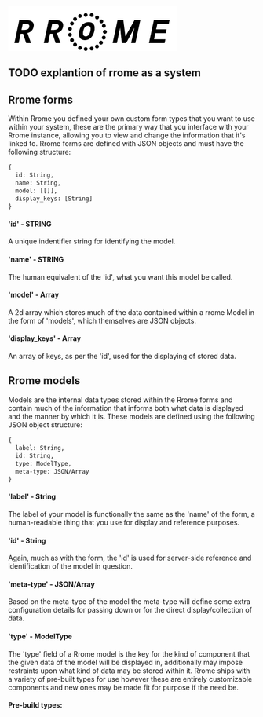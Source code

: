 ![Rrome Logo](/logo.png)


## TODO explantion of rrome as a system


## Rrome forms

Within Rrome you defined your own custom form types that you want to use within your system,
these are the primary way that you interface with your Rrome instance, allowing you to view
and change the information that it's linked to. Rrome forms are defined with JSON objects and
must have the following structure:
```
{
  id: String,
  name: String,
  model: [[]],
  display_keys: [String]
}
```

#### 'id' - STRING
A unique indentifier string for identifying the model.

#### 'name' - STRING
The human equivalent of the 'id', what you want this model be called.

#### 'model' - Array
A 2d array which stores much of the data contained within a rrome Model in the form 
of 'models', which themselves are JSON objects.

#### 'display_keys' - Array
An array of keys, as per the 'id', used for the displaying of stored data.


## Rrome models
Models are the internal data types stored within the Rrome forms and contain much of the 
information that informs both what data is displayed and the manner by which it is.
These models are defined using the following JSON object structure:
```
{
  label: String,
  id: String,
  type: ModelType,
  meta-type: JSON/Array
}
```

#### 'label' - String
The label of your model is functionally the same as the 'name' of the form,
a human-readable thing that you use for display and reference purposes.

#### 'id' - String
Again, much as with the form, the 'id' is used for server-side reference and identification
of the model in question.

#### 'meta-type' - JSON/Array
Based on the meta-type of the model the meta-type will define some extra configuration details
for passing down or for the direct display/collection of data.

#### 'type' - ModelType
The 'type' field of a Rrome model is the key for the kind of component that the given data of the
model will be displayed in, additionally may impose restraints upon what kind of data may be stored
within it. Rrome ships with a variety of pre-built types for use however these are entirely customizable 
components and new ones may be made fit for purpose if the need be.

#### Pre-build types:
